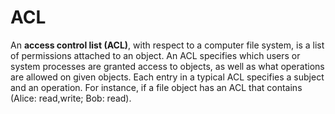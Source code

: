 # ACL

An **access control list (ACL)**, with respect to a computer file system, is a list of permissions attached to an object. An ACL specifies which users or system processes are granted access to objects, as well as what operations are allowed on given objects. Each entry in a typical ACL specifies a subject and an operation. For instance, if a file object has an ACL that contains (Alice: read,write; Bob: read).